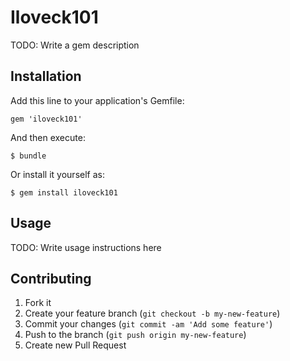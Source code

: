 # Iloveck101

TODO: Write a gem description

## Installation

Add this line to your application's Gemfile:

    gem 'iloveck101'

And then execute:

    $ bundle

Or install it yourself as:

    $ gem install iloveck101

## Usage

TODO: Write usage instructions here

## Contributing

1. Fork it
2. Create your feature branch (`git checkout -b my-new-feature`)
3. Commit your changes (`git commit -am 'Add some feature'`)
4. Push to the branch (`git push origin my-new-feature`)
5. Create new Pull Request
